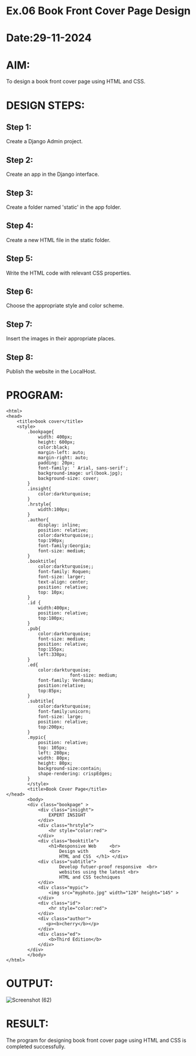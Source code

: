# Ex.06 Book Front Cover Page Design
# Date:29-11-2024
# AIM:
To design a book front cover page using HTML and CSS.

# DESIGN STEPS:
## Step 1:
Create a Django Admin project.

## Step 2:
Create an app in the Django interface.

## Step 3:
Create a folder named 'static' in the app folder.

## Step 4:
Create a new HTML file in the static folder.

## Step 5:
Write the HTML code with relevant CSS properties.

## Step 6:
Choose the appropriate style and color scheme.

## Step 7:
Insert the images in their appropriate places.

## Step 8:
Publish the website in the LocalHost.

# PROGRAM:
```<!DOCTYPE html>
<html>
<head>
    <title>book cover</title>
    <style>
        .bookpage{
            width: 400px;
            height: 600px;
            color:black;
            margin-left: auto;
            margin-right: auto;
            padding: 20px;
            font-family: ' Arial, sans-serif';
            background-image: url(book.jpg);
            background-size: cover;
        }
        .insight{
            color:darkturquoise;
        }
        .hrstyle{
            width:100px;
        }
        .author{
            display: inline;
            position: relative;
            color:darkturquoise;;
            top:190px;
            font-family:Georgia;
            font-size: medium;
        }
        .booktitle{
            color:darkturquoise;;
            font-family: Roquen;
            font-size: larger;
            text-align: center;
            position: relative;
            top: 10px;
        }
        .id {
            width:400px;
            position: relative;
            top:180px;
        }
        .pub{
            color:darkturquoise;
            font-size: medium;
            position: relative;
            top:155px;
            left:330px;
        }
        .ed{
            color:darkturquoise;
                        font-size: medium;
            font-family: Verdana;
            position:relative;
            top:85px;
        }
        .subtitle{
            color:darkturquoise;
            font-family:unicorn;
            font-size: large;
            position: relative;
            top:200px;
        }
        .mypic{
            position: relative;
            top: 105px;
            left: 280px;
            width: 80px;
            height: 80px;
            background-size:contain;
            shape-rendering: crispEdges;
        }
        </style>
        <title>Book Cover Page</title>
</head>
        <body>
        <div class="bookpage" >
            <div class="insight">
                EXPERT INSIGHT
            </div>
            <div class="hrstyle">
                <hr style="color:red">
            </div>
            <div class="booktitle">
                <h1>Responsive Web     <br>
                    Design with        <br>
                    HTML and CSS  </h1> </div>
            <div class="subtitle">
                    Develop futuer-proof responsive  <br>
                    websites using the latest <br>
                    HTML and CSS techniques
            </div>        
            <div class="mypic">
                <img src="myphoto.jpg" width="120" height="145" >
            </div>
            <div class="id">
                <hr style="color:red">
            </div>
            <div class="author">
               <p><b>cherry</b></p>
            </div>
            <div class="ed">
                <b>Third Edition</b>
            </div>
        </div>
        </body>
</html>
```
# OUTPUT:
![Screenshot (62)](https://github.com/user-attachments/assets/56f2b0d1-d131-451f-8e77-8da47c59b8bd)

# RESULT:
The program for designing book front cover page using HTML and CSS is completed successfully.
